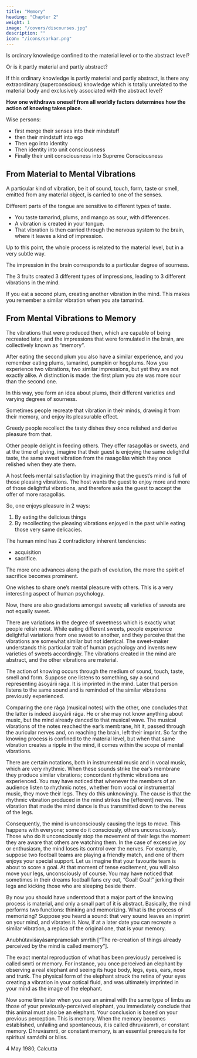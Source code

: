 ```yaml
---
title: "Memory"
heading: "Chapter 2"
weight: 1
image: "/covers/discourses.jpg"
description: ""
icon: "/icons/sarkar.png"
---
```



Is ordinary knowledge confined to the material level or to the abstract level?

Or is it partly material and partly abstract? 

If this ordinary knowledge is partly material and partly abstract, is there any extraordinary (superconscious) knowledge which is totally unrelated to the material body and exclusively associated with the abstract level? 

**How one withdraws oneself from all worldly factors determines how the action of knowing takes place.**

<!-- Yacchedváuṋmanasii prájiṋastadyacchejjiṋána átmani;
Jiṋánamátmani mahati niyacchettadyacchecchánta átmani. -->

Wise persons:
- first merge their <!-- indriyas --> senses into their <!-- citta --> mindstuff
- then their <!-- citta --> mindstuff into <!-- aham --> ego
- Then <!-- aham --> ego into <!-- mahat --> identity
- Then <!-- mahat --> identity into <!-- jiivátmá --> unit consciousness
- Finally their <!-- jiivátmá --> unit consciousness into Supreme Consciousness


## From Material to Mental Vibrations

A particular kind of vibration, be it of sound, touch, form, taste or smell, emitted from any material object, is carried to one of the senses. <!--  indriyas or gateways of the organs.  -->


Different parts of the tongue are sensitive to different types of taste. 
- You taste tamarind, plums, and mango as sour, with differences.
- A vibration is created in your tongue.
- That vibration is then carried through the nervous system to the brain, where it leaves a kind of impression.

Up to this point, the whole process is related to the material level, but in a very subtle way. 

The impression in the brain corresponds to a particular degree of sourness. 

The 3 fruits created 3 different types of impressions, leading to 3 different vibrations in the mind. 

If you eat a second plum, creating another vibration in the mind. This makes you remember a similar vibration when you ate tamarind. 


## From Mental Vibrations to Memory

The vibrations that were produced then, which are capable of being recreated later, and the impressions that were formulated in the brain, are collectively known as “memory”. 

After eating the second plum you also have a similar experience, and you remember eating plums, tamarind, pumpkin or hogplums. Now you experience two vibrations, two similar impressions, but yet they are not exactly alike. A distinction is made: the first plum you ate was more sour than the second one. 

In this way, you form an idea about plums, their different varieties and varying degrees of sourness. 

Sometimes people recreate that vibration in their minds, drawing it from their memory, and enjoy its pleasurable effect. 

Greedy people recollect the tasty dishes they once relished and derive pleasure from that. 

Other people delight in feeding others. They offer rasagollás or sweets, and at the time of giving, imagine that their guest is enjoying the same delightful taste, the same sweet vibration from the rasagollás which they once relished when they ate them. 

A host feels mental satisfaction by imagining that the guest’s mind is full of those pleasing vibrations. The host wants the guest to enjoy more and more of those delightful vibrations, and therefore asks the guest to accept the offer of more rasagollás. 

So, one enjoys pleasure in 2 ways:

1. By eating the delicious things
2. By recollecting the pleasing vibrations enjoyed in the past while eating those very same delicacies.

The human mind has 2 contradictory inherent tendencies:
- acquisition
- sacrifice. 

The more one advances along the path of evolution, the more the spirit of sacrifice becomes prominent.

One wishes to share one’s mental pleasure with others. This is a very interesting aspect of human psychology.

Now, there are also gradations amongst sweets; all varieties of sweets are not equally sweet.

There are variations in the degree of sweetness which is exactly what people relish most. While eating different sweets, people experience delightful variations from one sweet to another, and they perceive that the vibrations are somewhat similar but not identical. The sweet-maker understands this particular trait of human psychology and invents new varieties of sweets accordingly. The vibrations created in the mind are abstract, and the other vibrations are material.

The action of knowing occurs through the medium of sound, touch, taste, smell and form. Suppose one listens to something, say a sound representing ásoyárii rága. It is imprinted in the mind. Later that person listens to the same sound and is reminded of the similar vibrations previously experienced. 

Comparing the one rága (musical notes) with the other, one concludes that the latter is indeed ásoyárii rága. He or she may not know anything about music, but the mind already danced to that musical wave. The musical vibrations of the notes reached the ear’s membrane, hit it, passed through the auricular nerves and, on reaching the brain, left their imprint. So far the knowing process is confined to the material level, but when that same vibration creates a ripple in the mind, it comes within the scope of mental vibrations.

There are certain notations, both in instrumental music and in vocal music, which are very rhythmic. When these sounds strike the ear’s membrane they produce similar vibrations; concordant rhythmic vibrations are experienced. You may have noticed that whenever the members of an audience listen to rhythmic notes, whether from vocal or instrumental music, they move their legs. They do this unknowingly. The cause is that the rhythmic vibration produced in the mind strikes the [efferent] nerves. The vibration that made the mind dance is thus transmitted down to the nerves of the legs. 

Consequently, the mind is unconsciously causing the legs to move. This happens with everyone; some do it consciously, others unconsciously. Those who do it unconsciously stop the movement of their legs the moment they are aware that others are watching them. In the case of excessive joy or enthusiasm, the mind loses its control over the nerves. For example, suppose two football teams are playing a friendly match, and one of them enjoys your special support. Let us imagine that your favourite team is about to score a goal. At that moment of tense excitement, you will also move your legs, unconsciously of course. You may have noticed that sometimes in their dreams football fans cry out, “Goal! Goal!” jerking their legs and kicking those who are sleeping beside them.

By now you should have understood that a major part of the knowing process is material, and only a small part of it is abstract.
Basically, the mind performs two functions: thinking and memorizing. What is the process of memorizing? Suppose you heard a sound: that very sound leaves an imprint on your mind, and vibrates it. Now, if at a later date you can recreate a similar vibration, a replica of the original one, that is your memory.

Anubhútaviśayásampramośah smrtih [“The re-creation of things already perceived by the mind is called memory”].

The exact mental reproduction of what has been previously perceived is called smrti or memory. For instance, you once perceived an elephant by observing a real elephant and seeing its huge body, legs, eyes, ears, nose and trunk. The physical form of the elephant struck the retina of your eyes creating a vibration in your optical fluid, and was ultimately imprinted in your mind as the image of the elephant. 

Now some time later when you see an animal with the same type of limbs as those of your previously-perceived elephant, you immediately conclude that this animal must also be an elephant. Your conclusion is based on your previous perception. This is memory. When the memory becomes established, unfailing and spontaneous, it is called dhruvásmrti, or constant memory. Dhruvásmrti, or constant memory, is an essential prerequisite for spiritual samádhi or bliss.

4 May 1980, Calcutta



